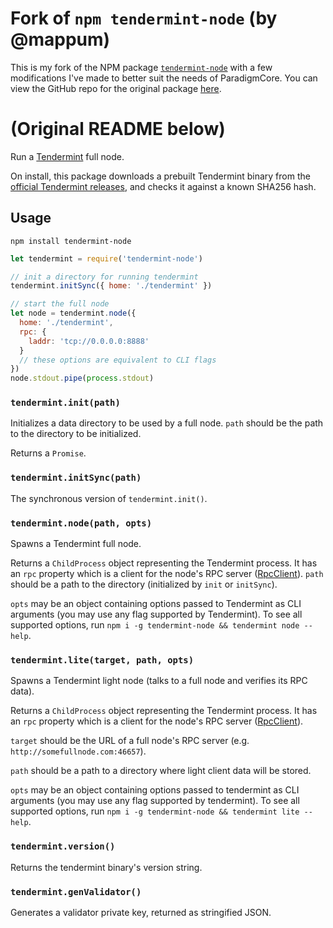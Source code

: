 # Fork of `npm tendermint-node` (by @mappum)

This is my fork of the NPM package [`tendermint-node`](https://www.npmjs.com/package/tendermint-node) with a few modifications I've made to better suit the needs of ParadigmCore. You can view the GitHub repo for the original package [here](https://github.com/mappum/tendermint-node).

# (Original README below)
Run a [Tendermint](https://tendermint.com) full node.

On install, this package downloads a prebuilt Tendermint binary from the [official Tendermint releases](https://github.com/tendermint/tendermint/releases), and checks it against a known SHA256 hash.

## Usage
`npm install tendermint-node`

```js
let tendermint = require('tendermint-node')

// init a directory for running tendermint
tendermint.initSync({ home: './tendermint' })

// start the full node
let node = tendermint.node({
  home: './tendermint',
  rpc: {
    laddr: 'tcp://0.0.0.0:8888'
  }
  // these options are equivalent to CLI flags
})
node.stdout.pipe(process.stdout)
```

### `tendermint.init(path)`

Initializes a data directory to be used by a full node.  `path` should be the path to the directory to be initialized.

Returns a `Promise`.

### `tendermint.initSync(path)`

The synchronous version of `tendermint.init()`.

### `tendermint.node(path, opts)`

Spawns a Tendermint full node.

Returns a `ChildProcess` object representing the Tendermint process. It has an `rpc` property which is a client for the node's RPC server ([RpcClient](https://github.com/mappum/js-tendermint)).
`path` should be a path to the directory (initialized by `init` or `initSync`).

`opts` may be an object containing options passed to Tendermint as CLI arguments (you may use any flag supported by Tendermint). To see all supported options, run `npm i -g tendermint-node && tendermint node --help`.

### `tendermint.lite(target, path, opts)`

Spawns a Tendermint light node (talks to a full node and verifies its RPC data).

Returns a `ChildProcess` object representing the Tendermint process. It has an `rpc` property which is a client for the node's RPC server ([RpcClient](https://github.com/mappum/js-tendermint)).

`target` should be the URL of a full node's RPC server (e.g. `http://somefullnode.com:46657`).

`path` should be a path to a directory where light client data will be stored.

`opts` may be an object containing options passed to tendermint as CLI arguments (you may use any flag supported by tendermint). To see all supported options, run `npm i -g tendermint-node && tendermint lite --help`.

### `tendermint.version()`

Returns the tendermint binary's version string.

### `tendermint.genValidator()`

Generates a validator private key, returned as stringified JSON.
